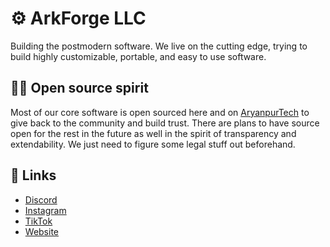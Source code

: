 # ⚙️ ArkForge LLC

Building the postmodern software. We live on the cutting edge, trying to build highly customizable, portable, and easy to use software.

## 👩‍💻 Open source spirit

Most of our core software is open sourced here and on [AryanpurTech](https://github.com/AryanpurTech) to give back to the community and build trust. There are plans to have source open for the rest in the future as well in the spirit of transparency and extendability. We just need to figure some legal stuff out beforehand.

## 🔗 Links
* [Discord](https://discord.gg/6PMjUx8x3b)
* [Instagram](https://instagram.com/arkforge_labs)
* [TikTok](https://www.tiktok.com/@arkforge)
* [Website](https://arkforge.net)
